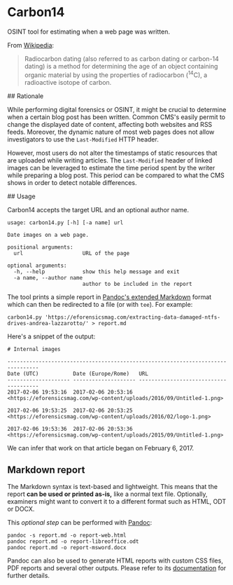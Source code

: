 # Carbon14

OSINT tool for estimating when a web page was written.

From [Wikipedia][1]:

> Radiocarbon dating (also referred to as carbon dating or carbon-14 dating) is
> a method for determining the age of an object containing organic material by
> using the properties of radiocarbon (<sup>14</sup>C), a radioactive isotope of
> carbon.

## Rationale

While performing digital forensics or OSINT, it might be crucial to determine
when a certain blog post has been written. Common CMS's easily permit to change
the displayed date of content, affecting both websites and RSS feeds. Moreover,
the dynamic nature of most web pages does not allow investigators to use the
`Last-Modified` HTTP header.

However, most users do not alter the timestamps of static resources that are
uploaded while writing articles. The `Last-Modified` header of linked images can
be leveraged to estimate the time period spent by the writer while preparing a
blog post. This period can be compared to what the CMS shows in order to detect
notable differences.

## Usage

Carbon14 accepts the target URL and an optional author name.

    usage: carbon14.py [-h] [-a name] url

    Date images on a web page.

    positional arguments:
      url                   URL of the page

    optional arguments:
      -h, --help            show this help message and exit
      -a name, --author name
                            author to be included in the report

The tool prints a simple report in [Pandoc's extended Markdown][2] format which
can then be redirected to a file (or with `tee`). For example:

    carbon14.py 'https://eforensicsmag.com/extracting-data-damaged-ntfs-drives-andrea-lazzarotto/' > report.md

Here's a snippet of the output:

    # Internal images

    --------------------------------------------------------------------------------
    Date (UTC)           Date (Europe/Rome)   URL
    -------------------- -------------------- --------------------------------------
    2017-02-06 19:53:16  2017-02-06 20:53:16  <https://eforensicsmag.com/wp-content/uploads/2016/09/Untitled-1.png>

    2017-02-06 19:53:25  2017-02-06 20:53:25  <https://eforensicsmag.com/wp-content/uploads/2016/02/logo-1.png>

    2017-02-06 19:53:36  2017-02-06 20:53:36  <https://eforensicsmag.com/wp-content/uploads/2015/09/Untitled-1.png>

We can infer that work on that article began on February 6, 2017.

## Markdown report

The Markdown syntax is text-based and lightweight. This means that the report
**can be used or printed as-is,** like a normal text file. Optionally, examiners
might want to convert it to a different format such as HTML, ODT or DOCX.

This *optional step* can be performed with [Pandoc][3]:

    pandoc -s report.md -o report-web.html
    pandoc report.md -o report-libreoffice.odt
    pandoc report.md -o report-msword.docx

Pandoc can also be used to generate HTML reports with custom CSS files, PDF
reports and several other outputs. Please refer to its [documentation][2] for
further details.


  [1]: https://en.wikipedia.org/wiki/Radiocarbon_dating
  [2]: https://pandoc.org/MANUAL.html
  [3]: https://pandoc.org/
